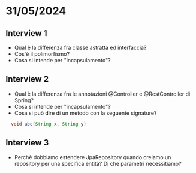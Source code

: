 # 31/05/2024
## Interview 1
- Qual è la differenza fra classe astratta ed interfaccia?
- Cos'è il polimorfismo?
- Cosa si intende per "incapsulamento"?

## Interview 2
- Qual è la differenza fra le annotazioni @Controller e @RestController di Spring?
- Cosa si intende per "incapsulamento"?
- Cosa si può dire di un metodo con la seguente signature?
```java
  void abc(String x, String y)
```

## Interview 3
- Perchè dobbiamo estendere JpaRepository quando creiamo un repository per una specifica entità? Di che parametri necessitiamo?

